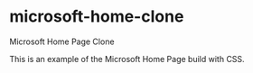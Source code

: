 # microsoft-home-clone
Microsoft Home Page Clone

This is an example of the Microsoft Home Page build with CSS.
